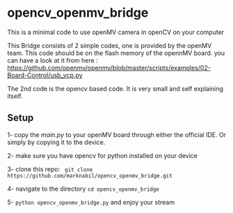 # opencv_openmv_bridge
This is a minimal code to use openMV camera in openCV on your computer


This Bridge consists of 2 simple codes, one is provided by the openMV team. This code should be on the flash memory of the opennMV board. you can have a look at it from here : https://github.com/openmv/openmv/blob/master/scripts/examples/02-Board-Control/usb_vcp.py

The 2nd code is the opencv based code. It is very small and self explaining itself.

## Setup
1- copy the _main.py_ to your openMV board through either the official IDE. Or simply by copying it to the device.

2- make sure you have opencv for python installed on your device

3- clone this repo: ``` git clone https://github.com/marknabil/opencv_openmv_bridge.git```  

4- navigate to the directory ``` cd opencv_openmv_bridge ```

5- ``` python opencv_openmv_bridge.py ``` and enjoy your stream 

